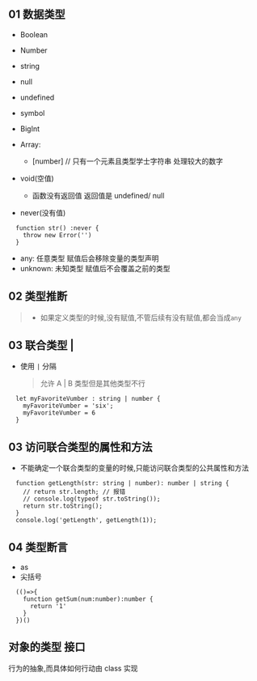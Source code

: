 ## 01 数据类型

- Boolean
- Number
- string
- null
- undefined
- symbol
- BigInt
- Array: 
  - [number] // 只有一个元素且类型学士字符串
  处理较大的数字

- void(空值)
  - 函数没有返回值 返回值是 undefined/ null
- never(没有值)

```tsx
  function str() :never {
    throw new Error('')
  }
```

- any: 任意类型 赋值后会移除变量的类型声明
- unknown: 未知类型 赋值后不会覆盖之前的类型

## 02 类型推断

> - 如果定义类型的时候,没有赋值,不管后续有没有赋值,都会当成`any`

## 03 联合类型 |

- 使用 `|` 分隔
  > 允许 A | B 类型但是其他类型不行

```tsx
  let myFavoriteVumber : string | number {
    myFavoriteVumber = 'six';
    myFavoriteVumber = 6
  }
```

## 03 访问联合类型的属性和方法

- 不能确定一个联合类型的变量的时候,只能访问联合类型的公共属性和方法

```tsx
  function getLength(str: string | number): number | string {
    // return str.length; // 报错
    // console.log(typeof str.toString());
    return str.toString();
  }
  console.log('getLength', getLength(1));
```

## 04 类型断言

- as
- <string> 尖括号

```tsx
  (()=>{
    function getSum(num:number):number {
      return '1'
    }
  })()
```

## 对象的类型 接口

行为的抽象,而具体如何行动由 class 实现
